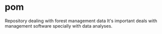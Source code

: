 # pom
Repository dealing with forest management data
It's important deals with management software specially with data analyses.
